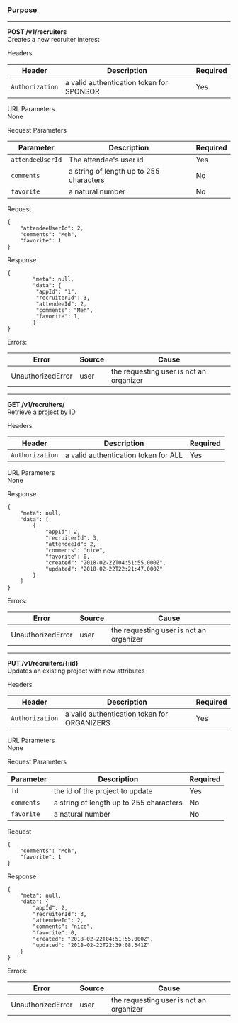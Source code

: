 ### Purpose

---

**POST /v1/recruiters** <br />
Creates a new recruiter interest

Headers <br />

| Header        | Description           | Required  |
| ------------- | --------------------- | --------- |
| `Authorization` | a valid authentication token for SPONSOR | Yes |

URL Parameters <br />
None

Request Parameters <br />

| Parameter        | Description           | Required  |
| ---------------- | --------------------- | --------- |
| `attendeeUserId` | The attendee's user id | Yes |
| `comments` | a string of length up to 255 characters | No |
| `favorite` | a natural number | No |

Request
```
{
	"attendeeUserId": 2,
	"comments": "Meh",
    "favorite": 1
}
```

Response
```
{
        "meta": null,
        "data": {
         "appId": "1",
         "recruiterId": 3,
         "attendeeId": 2,
         "comments": "Meh",
         "favorite": 1,
        }
}
```

Errors: <br>

| Error        | Source | Cause  |
| ------------ | ------ | ------ |
| UnauthorizedError | user | the requesting user is not an organizer |

---

**GET /v1/recruiters/** <br />
Retrieve a project by ID

Headers <br />

| Header        | Description           | Required  |
| ------------- | --------------------- | --------- |
| `Authorization` | a valid authentication token for ALL | Yes |

URL Parameters <br />
None

Response
```
{
    "meta": null,
    "data": [
        {
            "appId": 2,
            "recruiterId": 3,
            "attendeeId": 2,
            "comments": "nice",
            "favorite": 0,
            "created": "2018-02-22T04:51:55.000Z",
            "updated": "2018-02-22T22:21:47.000Z"
        }
    ]
}
```

Errors: <br>

| Error        | Source | Cause  |
| ------------ | ------ | ------ |
| UnauthorizedError | user | the requesting user is not an organizer |

---

**PUT /v1/recruiters/{:id}** <br />
Updates an existing project with new attributes

Headers <br />

| Header        | Description           | Required  |
| ------------- | --------------------- | --------- |
| `Authorization` | a valid authentication token for ORGANIZERS | Yes |

URL Parameters <br />
None

Request Parameters <br />

| Parameter        | Description           | Required  |
| ---------------- | --------------------- | --------- |
| `id` | the id of the project to update | Yes |
| `comments` | a string of length up to 255 characters | No |
| `favorite` | a natural number | No |

Request
```
{
	"comments": "Meh",
    "favorite": 1
}
```

Response
```
{
    "meta": null,
    "data": {
        "appId": 2,
        "recruiterId": 3,
        "attendeeId": 2,
        "comments": "nice",
        "favorite": 0,
        "created": "2018-02-22T04:51:55.000Z",
        "updated": "2018-02-22T22:39:08.341Z"
    }
}
```

Errors: <br>

| Error        | Source | Cause  |
| ------------ | ------ | ------ |
| UnauthorizedError | user | the requesting user is not an organizer |
